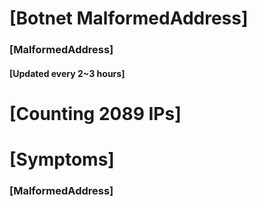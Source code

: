# [Botnet MalformedAddress]
### [MalformedAddress]
#### [Updated every 2~3 hours]

# [Counting 2089 IPs]

# [Symptoms] 
###   [MalformedAddress]
